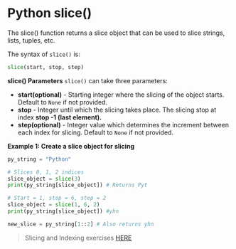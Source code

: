 # Python slice()

The slice() function returns a slice object that can be used to slice strings, lists, tuples, etc.

The syntax of `slice()` is:
```python
slice(start, stop, step)
```

**slice() Parameters**
`slice()` can take three parameters:
* **start(optional)** - Starting integer where the slicing of the object starts. Default to `None` if not provided.
* **stop** - Integer until which the slicing takes place. The slicing stop at index **stop -1 (last element).**
* **step(optional)** - Integer value which determines the increment between each index for slicing. Default to `None` if not provided.

**Example 1: Create a slice object for slicing**
```python 
py_string = "Python"

# Slices 0, 1, 2 indices 
slice_object = slice(3)
print(py_string[slice_object]) # Returns Pyt

# Start = 1, stop = 6, step = 2
slice_object = slice(1, 6, 2)
print(py_string[slice_object]) #yhn

new_slice = py_string[1::2] # Also returns yhn
```

> Slicing and Indexing exercises [HERE](string_casting.py)
